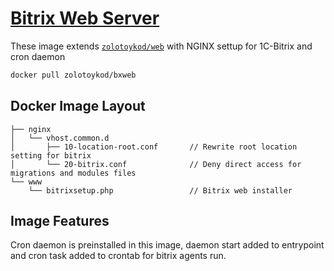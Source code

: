 # [Bitrix Web Server](https://hub.docker.com/r/zolotoykod/bxweb)

These image extends [`zolotoykod/web`](https://hub.docker.com/r/zolotoykod/web) with NGINX settup for 1C-Bitrix and cron daemon

```bash
docker pull zolotoykod/bxweb
```

## Docker Image Layout

```
├── nginx
│   └── vhost.common.d
│       ├── 10-location-root.conf       // Rewrite root location setting for bitrix
│       └── 20-bitrix.conf              // Deny direct access for migrations and modules files
└── www
    └── bitrixsetup.php                 // Bitrix web installer
```

## Image Features

Cron daemon is preinstalled in this image, daemon start added to entrypoint and cron task added to crontab for bitrix agents run.
